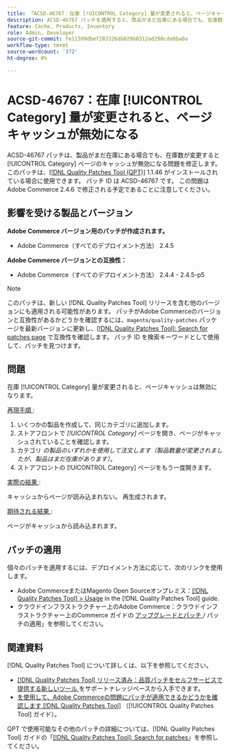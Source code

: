 ```yaml
---
title: 「ACSD-46767：在庫 [!UICONTROL Category] 量が変更されると、ページキャッシュが無効になる」
description: ACSD-46767 パッチを適用すると、商品がまだ在庫にある場合でも、在庫数が変化すると [!UICONTROL Category] ページのキャッシュが無効になるAdobe Commerceの問題が修正されます。
feature: Cache, Products, Inventory
role: Admin, Developer
source-git-commit: fe11599dbef283326db029b0312ad290cde0ba0a
workflow-type: tm+mt
source-wordcount: '372'
ht-degree: 0%

---
```


# ACSD-46767：在庫 [!UICONTROL Category] 量が変更されると、ページキャッシュが無効になる

ACSD-46767 パッチは、製品がまだ在庫にある場合でも、在庫数が変更すると [!UICONTROL Category] ページのキャッシュが無効になる問題を修正します。 このパッチは、[[!DNL Quality Patches Tool (QPT)]](https://experienceleague.adobe.com/ja/docs/commerce-knowledge-base/kb/announcements/commerce-announcements/magento-quality-patches-released-new-tool-to-self-serve-quality-patches) 1.1.46 がインストールされている場合に使用できます。 パッチ ID は ACSD-46767 です。 この問題はAdobe Commerce 2.4.6 で修正される予定であることに注意してください。

## 影響を受ける製品とバージョン

**Adobe Commerce バージョン用のパッチが作成されます。**

* Adobe Commerce（すべてのデプロイメント方法） 2.4.5

**Adobe Commerce バージョンとの互換性：**

* Adobe Commerce（すべてのデプロイメント方法） 2.4.4 - 2.4.5-p5

>[!NOTE]
>
>このパッチは、新しい [!DNL Quality Patches Tool] リリースを含む他のバージョンにも適用される可能性があります。 パッチがAdobe Commerceのバージョンと互換性があるかどうかを確認するには、`magento/quality-patches` パッケージを最新バージョンに更新し、[[!DNL Quality Patches Tool]: Search for patches page](https://experienceleague.adobe.com/tools/commerce-quality-patches/index.html?lang=ja) で互換性を確認します。 パッチ ID を検索キーワードとして使用して、パッチを見つけます。

## 問題

在庫 [!UICONTROL Category] 量が変更されると、ページキャッシュは無効になります。

<u> 再現手順 </u>:

1. いくつかの製品を作成して、同じカテゴリに追加します。
1. ストアフロントで *[!UICONTROL Category]* ページを開き、ページがキャッシュされていることを確認します。
1. カテゴリ *の製品のいずれかを使用して注文します（製品数量が変更されましたが、製品はまだ在庫があります）*。
1. ストアフロントの [!UICONTROL Category] ページをもう一度開きます。

<u> 実際の結果 </u>:

キャッシュからページが読み込まれない。 再生成されます。

<u> 期待される結果 </u>:

ページがキャッシュから読み込まれます。

## パッチの適用

個々のパッチを適用するには、デプロイメント方法に応じて、次のリンクを使用します。

* Adobe CommerceまたはMagento Open Sourceオンプレミス：[[!DNL Quality Patches Tool] > Usage](/help/tools/quality-patches-tool/usage.md) in the [!DNL Quality Patches Tool] guide.
* クラウドインフラストラクチャー上のAdobe Commerce：クラウドインフラストラクチャー上のCommerce ガイドの [ アップグレードとパッチ ](https://experienceleague.adobe.com/docs/commerce-cloud-service/user-guide/develop/upgrade/apply-patches.html?lang=ja)/ パッチの適用」を参照してください。

## 関連資料

[!DNL Quality Patches Tool] について詳しくは、以下を参照してください。

* [[!DNL Quality Patches Tool]  リリース済み：品質パッチをセルフサービスで提供する新しいツール ](https://experienceleague.adobe.com/ja/docs/commerce-knowledge-base/kb/announcements/commerce-announcements/magento-quality-patches-released-new-tool-to-self-serve-quality-patches) をサポートナレッジベースから入手できます。
* [ を使用して、Adobe Commerceの問題にパッチが適用できるかどうかを確認します  [!DNL Quality Patches Tool]](/help/tools/quality-patches-tool/patches-available-in-qpt/check-patch-for-magento-issue-with-magento-quality-patches.md) （[!UICONTROL Quality Patches Tool] ガイド）。


QPT で使用可能なその他のパッチの詳細については、[!DNL Quality Patches Tool] ガイドの「[[!DNL Quality Patches Tool]: Search for patches](https://experienceleague.adobe.com/tools/commerce-quality-patches/index.html?lang=ja)」を参照してください。
